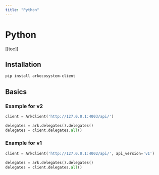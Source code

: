 ```yaml
---
title: "Python"
---
```


# Python

[[toc]]

## Installation

```bash
pip install arkecosystem-client
```

## Basics

### Example for v2

```python
client = ArkClient('http://127.0.0.1:4003/api/')

delegates = ark.delegates().delegates()
delegates = client.delegates.all()
```

### Example for v1

```python
client = ArkClient('http://127.0.0.1:4002/api/', api_version='v1')

delegates = ark.delegates().delegates()
delegates = client.delegates.all()
```
